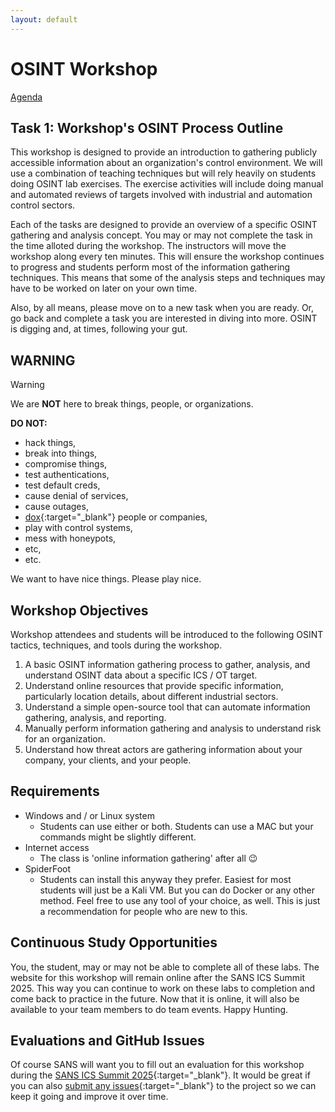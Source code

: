 ```yaml
---
layout: default
---
```


# OSINT Workshop
[Agenda](./index.md)

## Task 1: Workshop's OSINT Process Outline

This workshop is designed to provide an introduction to gathering publicly accessible information about an organization's control environment. We will use a combination of teaching techniques but will rely heavily on students doing OSINT lab exercises. The exercise activities will include doing manual and automated reviews of targets involved with industrial and automation control sectors. 

Each of the tasks are designed to provide an overview of a specific OSINT gathering and analysis concept. You may or may not complete the task in the time alloted during the workshop. The instructors will move the workshop along every ten minutes. This will ensure the workshop continues to progress and students perform most of the information gathering techniques. This means that some of the analysis steps and techniques may have to be worked on later on your own time.

Also, by all means, please move on to a new task when you are ready. Or, go back and complete a task you are interested in diving into more. OSINT is digging and, at times, following your gut.

## WARNING

> [!WARNING]
> We are **NOT** here to break things, people, or organizations.

**DO NOT:**

* hack things, 
* break into things, 
* compromise things, 
* test authentications, 
* test default creds, 
* cause denial of services,
* cause outages,
* [dox](https://en.wikipedia.org/wiki/Doxing){:target="_blank"} people or companies,
* play with control systems,
* mess with honeypots,
* etc,
* etc.

We want to have nice things. Please play nice.


## Workshop Objectives

Workshop attendees and students will be introduced to the following OSINT tactics, techniques, and tools during the workshop.

1. A basic OSINT information gathering process to gather, analysis, and understand OSINT data about a specific ICS / OT target.
2. Understand online resources that provide specific information, particularly location details, about different industrial sectors.
3. Understand a simple open-source tool that can automate information gathering, analysis, and reporting.
4. Manually perform information gathering and analysis to understand risk for an organization.
5. Understand how threat actors are gathering information about your company, your clients, and your people.

## Requirements

* Windows and / or Linux system
    * Students can use either or both. Students can use a MAC but your commands might be slightly different.
* Internet access
    * The class is 'online information gathering' after all :wink:
* SpiderFoot 
    * Students can install this anyway they prefer. Easiest for most students will just be a Kali VM. But you can do Docker or any other method. Feel free to use any tool of your choice, as well. This is just a recommendation for people who are new to this.

## Continuous Study Opportunities

You, the student, may or may not be able to complete all of these labs. The website for this workshop will remain online after the SANS ICS Summit 2025. This way you can continue to work on these labs to completion and come back to practice in the future. Now that it is online, it will also be available to your team members to do team events. Happy Hunting.

## Evaluations and GitHub Issues

Of course SANS will want you to fill out an evaluation for this workshop during the [SANS ICS Summit 2025](https://www.sans.org/cyber-security-training-events/ics-security-summit-2025/){:target="_blank"}. It would be great if you can also [submit any issues](https://github.com/cutaway-security/ics-summit-2025-osint-workshop/issues){:target="_blank"} to the project so we can keep it going and improve it over time.